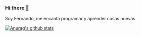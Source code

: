 ### Hi there 👋

Soy Fernando, me encanta programar y aprender cosas nuevas.

[![Anurag's github stats](https://github-readme-stats.vercel.app/api?username=fernandopaz1)](https://github.com/anuraghazra/github-readme-stats)

<!--
**fernandopaz1/fernandopaz1** is a ✨ _special_ ✨ repository because its `README.md` (this file) appears on your GitHub profile.

Here are some ideas to get you started:

- 🔭 I’m currently working on ...
- 🌱 I’m currently learning ...
- 👯 I’m looking to collaborate on ...
- 🤔 I’m looking for help with ...
- 💬 Ask me about ...
- 📫 How to reach me: ...
- 😄 Pronouns: ...
- ⚡ Fun fact: ...
-->
